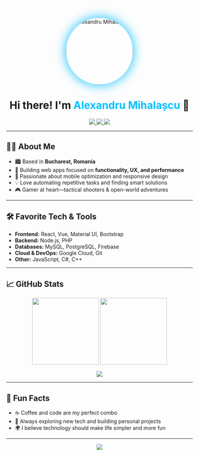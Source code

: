 <!-- HEADER WITH AVATAR -->
<p align="center">
  <img src="[https://i.ibb.co/vv3KjDb/file-M0-Ohyl-ATLvdlb1-NMM9-OPHf-B7.jpg](https://i.imgur.com/DRKClfp.jpeg)"
    alt="Alexandru Mihalașcu"
    width="180"
    style="border-radius: 50%; box-shadow: 0 0 30px #00bfff, 0 0 8px #fff;" />
</p>

<h1 align="center">
  Hi there! I'm <span style="color:#00bfff;">Alexandru Mihalașcu</span> 👋
</h1>

<p align="center">
  <a href="https://linkedin.com/in/alexandrumihalascu" target="_blank">
    <img src="https://img.shields.io/badge/LinkedIn-0077B5?style=for-the-badge&logo=linkedin&logoColor=white" />
  </a>
  <a href="mailto:alexmihalascu@gmail.com" target="_blank">
    <img src="https://img.shields.io/badge/Gmail-D14836?style=for-the-badge&logo=gmail&logoColor=white" />
  </a>
  <a href="https://mhlsq.ro" target="_blank">
    <img src="https://img.shields.io/badge/Portfolio-0A0A0A?style=for-the-badge&logo=dev.to&logoColor=white" />
  </a>
</p>

---

## 👨‍💻 About Me

- 🏙️ Based in **Bucharest, Romania**
- 🚀 Building web apps focused on **functionality, UX, and performance**
- 📱 Passionate about mobile optimization and responsive design
- 💡 Love automating repetitive tasks and finding smart solutions
- 🎮 Gamer at heart—tactical shooters & open-world adventures

---

## 🛠️ Favorite Tech & Tools

- **Frontend:** React, Vue, Material UI, Bootstrap
- **Backend:** Node.js, PHP
- **Databases:** MySQL, PostgreSQL, Firebase
- **Cloud & DevOps:** Google Cloud, Git
- **Other:** JavaScript, C#, C++

---

## 📈 GitHub Stats

<p align="center">
  <img src="https://github-readme-stats.vercel.app/api?username=alexmihalascu&show_icons=true&theme=tokyonight&hide_border=true&border_radius=10" height="180" />
  <img src="https://github-readme-streak-stats.herokuapp.com?user=alexmihalascu&theme=tokyonight&hide_border=true&border_radius=10" height="180" />
</p>
<p align="center">
  <img src="https://profile-counter.glitch.me/alexmihalascu/count.svg?" />
</p>

---

## 🚀 Fun Facts

- ☕ Coffee and code are my perfect combo
- 🧩 Always exploring new tech and building personal projects
- 🌍 I believe technology should make life simpler and more fun

---

<p align="center">
  <img src="https://capsule-render.vercel.app/api?type=waving&color=00bfff&height=120&section=footer"/>
</p>
